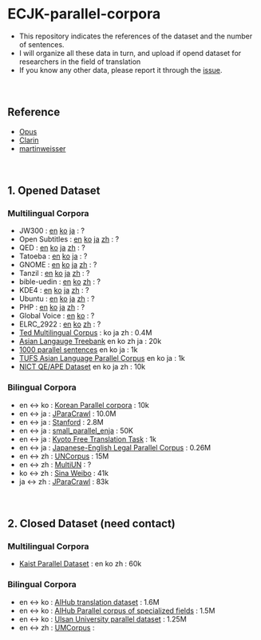 # ECJK-parallel-corpora
- This repository indicates the references of the dataset and the number of sentences.
- I will organize all these data in turn, and upload if opend dataset for researchers in the field of translation
- If you know any other data, please report it through the [issue](https://github.com/hyunwoongko/ECJK-parallel-corpora/issues).
<br><br><br>

## Reference
- [Opus](http://opus.nlpl.eu/)
- [Clarin](https://www.clarin.eu/resource-families/parallel-corpora)
- [martinweisser](http://martinweisser.org/corpora_site/corpora2.html)
<br><br><br>

## 1. Opened Dataset
### Multilingual Corpora
- JW300 : [en](https://object.pouta.csc.fi/OPUS-JW300/v1/raw/en.zip) [ko](https://object.pouta.csc.fi/OPUS-JW300/v1/raw/ko.zip) [ja](https://object.pouta.csc.fi/OPUS-JW300/v1/raw/ja.zip) : ?
- Open Subtitles : [en](https://object.pouta.csc.fi/OPUS-OpenSubtitles/v2018/raw/en.zip) [ko](https://object.pouta.csc.fi/OPUS-OpenSubtitles/v2018/raw/ko.zip) [ja](https://object.pouta.csc.fi/OPUS-OpenSubtitles/v2018/raw/ja.zip) [zh](https://object.pouta.csc.fi/OPUS-OpenSubtitles/v2018/raw/zh_CN.zip) : ?
- QED : [en](https://object.pouta.csc.fi/OPUS-QED/v2.0a/raw/en.zip) [ko](https://object.pouta.csc.fi/OPUS-QED/v2.0a/raw/ko.zip) [ja](https://object.pouta.csc.fi/OPUS-QED/v2.0a/raw/ja.zip) [zh](https://object.pouta.csc.fi/OPUS-QED/v2.0a/raw/zh.zip) : ?
- Tatoeba : [en](https://object.pouta.csc.fi/OPUS-Tatoeba/v2020-11-09/raw/en.zip) [ko](https://object.pouta.csc.fi/OPUS-Tatoeba/v2020-11-09/raw/ko.zip) [ja](https://object.pouta.csc.fi/OPUS-Tatoeba/v2020-11-09/raw/ja.zip) : ?
- GNOME : [en](https://object.pouta.csc.fi/OPUS-GNOME/v1/raw/en.zip) [ko](https://object.pouta.csc.fi/OPUS-GNOME/v1/raw/ko.zip) [ja](https://object.pouta.csc.fi/OPUS-GNOME/v1/raw/ja.zip) [zh](https://object.pouta.csc.fi/OPUS-GNOME/v1/raw/zh_CN.zip) : ?
- Tanzil : [en](https://object.pouta.csc.fi/OPUS-Tanzil/v1/raw/en.zip) [ko](https://object.pouta.csc.fi/OPUS-Tanzil/v1/raw/ko.zip) [ja](https://object.pouta.csc.fi/OPUS-Tanzil/v1/raw/ja.zip) [zh](https://object.pouta.csc.fi/OPUS-Tanzil/v1/raw/zh.zip) : ?
- bible-uedin : [en](https://object.pouta.csc.fi/OPUS-bible-uedin/v1/raw/en.zip) [ko](https://object.pouta.csc.fi/OPUS-bible-uedin/v1/raw/ko.zip) [zh](https://object.pouta.csc.fi/OPUS-bible-uedin/v1/raw/zh.zip) : ?
- KDE4 : [en](https://object.pouta.csc.fi/OPUS-KDE4/v2/raw/en.zip) [ko](https://object.pouta.csc.fi/OPUS-KDE4/v2/raw/ko.zip) [ja](https://object.pouta.csc.fi/OPUS-KDE4/v2/raw/ja.zip) [zh](https://object.pouta.csc.fi/OPUS-KDE4/v2/raw/zh_CN.zip) : ?
- Ubuntu : [en](https://object.pouta.csc.fi/OPUS-Ubuntu/v14.10/raw/en.zip) [ko](https://object.pouta.csc.fi/OPUS-Ubuntu/v14.10/raw/ko.zip) [ja](https://object.pouta.csc.fi/OPUS-Ubuntu/v14.10/raw/ja.zip) [zh](https://object.pouta.csc.fi/OPUS-Ubuntu/v14.10/raw/zh_CN.zip) : ?
- PHP : [en](https://object.pouta.csc.fi/OPUS-PHP/v1/raw/en.zip) [ko](https://object.pouta.csc.fi/OPUS-PHP/v1/raw/ko.zip) [ja](https://object.pouta.csc.fi/OPUS-PHP/v1/raw/ja.zip) [zh](https://object.pouta.csc.fi/OPUS-PHP/v1/raw/zh.zip) : ?
- Global Voice : [en](https://object.pouta.csc.fi/OPUS-GlobalVoices/v2018q4/raw/en.zip) [ko](https://object.pouta.csc.fi/OPUS-GlobalVoices/v2018q4/raw/ko.zip) : ?
- ELRC_2922 : [en](https://object.pouta.csc.fi/OPUS-ELRC_2922/v1/raw/en.zip) [ko](https://object.pouta.csc.fi/OPUS-ELRC_2922/v1/raw/ko.zip) [zh](https://object.pouta.csc.fi/OPUS-ELRC_2922/v1/raw/zh.zip) : ?
- [Ted Multilingual Corpus](https://github.com/ajinkyakulkarni14/TED-Multilingual-Parallel-Corpus) : ko ja zh : 0.4M
- [Asian Langauge Treebank](https://www2.nict.go.jp/astrec-att/member/mutiyama/ALT/) en ko zh ja : 20k
- [1000 parallel sentences](https://www.kaggle.com/bryanpark/parallelsents) en ko ja : 1k
- [TUFS Asian Language Parallel Corpus](https://github.com/matbahasa/TALPCo) en ko ja : 1k
- [NICT QE/APE Dataset](http://paraphrasing.org/~fujita/resources/NICT-QEAPE.html) en ko ja zh : 10k

### Bilingual Corpora
- en ↔ ko : [Korean Parallel corpora](https://github.com/jungyeul/korean-parallel-corpora) : 10k
- en ↔ ja : [JParaCrawl](http://www.kecl.ntt.co.jp/icl/lirg/jparacrawl/) : 10.0M
- en ↔ ja : [Stanford](https://nlp.stanford.edu/projects/jesc/) : 2.8M
- en ↔ ja : [small_parallel_enja](https://github.com/odashi/small_parallel_enja) : 50K
- en ↔ ja : [Kyoto Free Translation Task](http://www.phontron.com/kftt/download/kftt-alignments.tar.gz) : 1k
- en ↔ ja : [Japanese-English Legal Parallel Corpus](http://www.phontron.com/jaen-law/) : 0.26M
- en ↔ zh : [UNCorpus](https://conferences.unite.un.org/uncorpus) : 15M
- en ↔ zh : [MultiUN](http://www.euromatrixplus.net/multi-un/) : ?
- ko ↔ zh : [Sina Weibo](http://www.cs.cmu.edu/~lingwang/microtopia/#weibo) : 41k
- ja ↔ zh : [JParaCrawl](http://www.kecl.ntt.co.jp/icl/lirg/jparacrawl/) : 83k
<br><br><br>

## 2. Closed Dataset (need contact)
### Multilingual Corpora
- [Kaist Parallel Dataset](http://semanticweb.kaist.ac.kr/home/index.php/KAIST_Corpus) : en ko zh : 60k

### Bilingual Corpora
- en ↔ ko : [AIHub translation dataset](https://aihub.or.kr/aidata/87) : 1.6M
- en ↔ ko : [AIHub Parallel corpus of specialized fields](https://www.aihub.or.kr/aidata/7974) : 1.5M
- en ↔ ko : [Ulsan University parallel dataset](https://github.com/nqphuoc/UKren) : 1.25M
- en ↔ zh : [UMCorpus](http://nlp2ct.cis.umac.mo/um-corpus/index.html) : 
